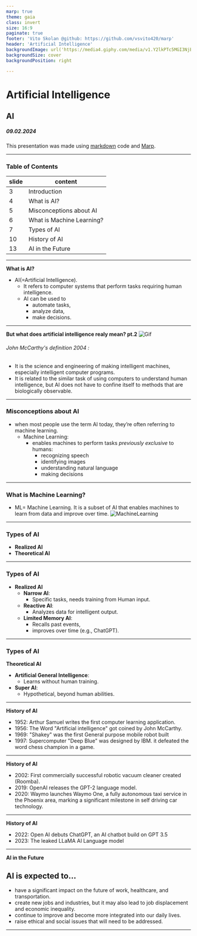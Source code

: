 ```yaml
---
marp: true
theme: gaia
class: invert
size: 16:9
paginate: true
footer: 'Vito Skolan @github: https://github.com/vsvito420/marp'
header: 'Artificial Intelligence'
backgroundImage: url('https://media4.giphy.com/media/v1.Y2lkPTc5MGI3NjExeHN2MzFwMXJ4aThubzFtaWEyMWJvbXJzeGQ3MzF2azhuNzB3cnIxNCZlcD12MV9pbnRlcm5hbF9naWZfYnlfaWQmY3Q9Zw/Q9aBxHn9fTqKs/giphy.gif')
backgroundSize: cover
backgroundPosition: right

---
```

# Artificial Intelligence
## AI
##### 09.02.2024

This presentation was made using [markdown](https://www.markdownguide.org/) code and [Marp](https://marp.app/).

---
### Table of Contents
  slide | content                  |
  ---- | -------------------------|
  3    | Introduction             |
  4    | What is AI?              | 
  5    | Misconceptions about AI  |
  6    | What is Machine Learning?| 
  7    | Types of AI              | 
  10   | History of AI            |
  13   | AI in the Future         |
---

**What is AI?**
- AI(=Artificial Intelligence).
  - It refers to computer systems that perform tasks requiring human intelligence.
  - AI can be used to 
    - automate tasks, 
    - analyze data, 
    - make decisions.
---
**But what does artificial intelligence realy mean? pt.2**
![Gif](https://media2.giphy.com/media/v1.Y2lkPTc5MGI3NjExYmFjbWo0bjNkejE0NGt4eGE5OWxhcmY3YXpwMG94dDBjM3IxYWVvaSZlcD12MV9pbnRlcm5hbF9naWZfYnlfaWQmY3Q9Zw/wvQIqJyNBOCjK/giphy.gif) 
###### John McCarthy's definition 2004 :
- It is the science and engineering of making intelligent machines, especially intelligent computer programs. 
- It is related to the similar task of using computers to understand human intelligence, but AI does not have to confine itself to methods that are biologically observable.

---
### Misconceptions about AI
- when most people use the term AI today, they’re often referring to machine learning. 
  - Machine Learning: 
    - enables machines to perform tasks *previously exclusive* to humans:
      - recognizing speech
      - identifying images
      - understanding natural language
      - making decisions
---

### What is Machine Learning?
- ML= Machine Learning. 
It is a subset of AI that enables machines to learn from data and improve over time.
![MachineLearning](https://www.researchgate.net/publication/336365551/figure/fig5/AS:1152000314089483@1651669686237/DL-is-a-subset-of-ML-which-is-again-the-subset-of-AI_Q320.jpg)

--- 

### Types of AI
- **Realized AI**
- **Theoretical AI**
---

### Types of AI
- **Realized AI**   
  - **Narrow AI**: 
    - Specific tasks, needs training from Human input.
  - **Reactive AI**: 
    - Analyzes data for intelligent output.
  - **Limited Memory AI**: 
    - Recalls past events, 
    - improves over time (e.g., ChatGPT).
---
### Types of AI
**Theoretical AI**
- **Artificial General Intelligence**: 
  - Learns without human training.
- **Super AI**: 
  - Hypothetical, beyond human abilities.
---

**History of AI**
- 1952: 
Arthur Samuel writes the first computer learning application.
- 1956: 
The Word "Artificial intelligence" got coined by John McCarthy.
- 1969: 
"Shakey" was the first General purpose mobile robot built
- 1997: 
Supercomputer "Deep Blue" was designed by IBM. it defeated the word chess champion in a game.
---

**History of AI**
- 2002: 
  First commercially successful robotic vacuum cleaner created (Roomba).
- 2019: 
  OpenAI releases the GPT-2 language model.
- 2020:
  Waymo launches Waymo One, a fully autonomous taxi service in the Phoenix area, marking a significant milestone in self driving car technology.
---
**History of AI**
- 2022: 
  Open AI debuts ChatGPT, an AI chatbot build on GPT 3.5
- 2023: 
  The leaked LLaMA AI Language model
---

**AI in the Future**
## AI is expected to...
- have a significant impact on the future of work, healthcare, and transportation.
- create new jobs and industries, but it may also lead to job displacement and economic inequality.
- continue to improve and become more integrated into our daily lives.
- raise ethical and social issues that will need to be addressed.
---
